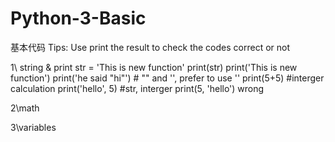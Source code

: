 # Python-3-Basic
基本代码
Tips: Use print the result to check the codes correct or not

1\ string & print
str = 'This is new function'
print(str)
print('This is new function')
print('he said "hi"') # "" and '', prefer to use ''
print(5+5)  #interger calculation
print('hello', 5) #str, interger
print(5, 'hello') wrong

2\math

3\variables
